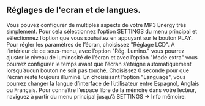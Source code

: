 ## Réglages de l'ecran et de langues.

Vous pouvez configurer de multiples aspects de votre MP3 Energy très simplement. Pour cela sélectionnez l’option SETTINGS du menu principal et sélectionnez l’option que vous souhaitez en appuyant sur le bouton PLAY.
Pour régler les paramètres de l’écran, choisissez "Réglage LCD". A l’intérieur de ce sous-menu, avec l’option "Rég. Lumino." vous pourrez ajuster le niveau de luminosité de l’écran et avec l’option "Mode extra" vous pourrez configurer le temps avant que l’écran s’éteigne automatiquement lorsqu’aucun bouton ne soit pas touché. Choisissez 0 seconde pour que l’écran reste toujours illuminé.
En choisissant l’option "Language", vous pourrez changer la langue d’interface de l’utilisateur entre Espagnol, Anglais ou Français.
Pour connaître l’espace libre de la mémoire dans votre lecteur, naviguez à partir du menu principal jusqu’à SETTINGS -> Info mémoire.
